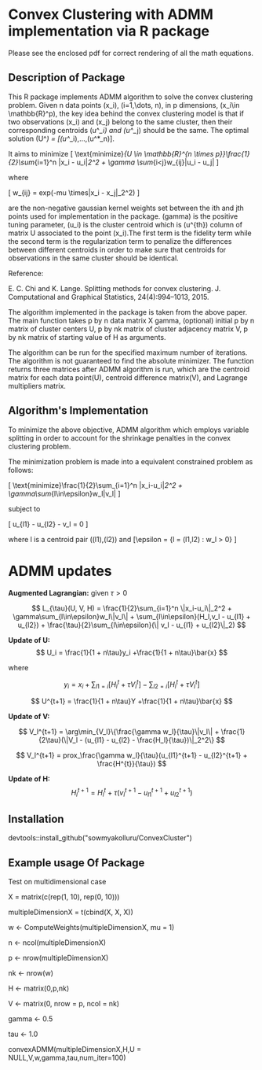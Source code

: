 # Convex Clustering with ADMM implementation via R package

Please see the enclosed pdf for correct rendering of all the math equations.
 
## Description of Package

This R package implements ADMM algorithm to solve the convex clustering problem. Given n data points \(x_i\), \(i=1,\dots, n\), in p dimensions, \(x_i\in \mathbb{R}^p\), the key idea behind the convex clustering model is that if two observations \(x_i\) and \(x_j\) belong to the same cluster, then their corresponding centroids \(u^*_i\) and \(u^*_j\) should be the same. The optimal solution \(U^*\) = [\(u^*_i\),...,\(u^*_n\)].

 It aims to minimize
\[
\text{minimize}_{U \in \mathbb{R}^{n \times p}}\frac{1}{2}\sum_{i=1}^n \|x_i - u_i\|_2^2 + \gamma \sum_{i<j}w_{ij}\|u_i - u_j\|
\]

where 

\[
w_{ij} = exp(-mu \times\|x_i - x_j\|_2^2)
\]

are the non-negative gaussian kernel weights set between the ith and jth points used for implementation in the package. \(gamma\) is the positive tuning parameter, \(u_i\) is the cluster centroid which is \(u^{th}\) column of matrix U associated to the point \(x_i\).The first term is the fidelity term while the second term is the regularization term to penalize the differences
between different centroids in order to make sure that centroids for observations in
the same cluster should be identical.

Reference:

E. C. Chi and K. Lange. Splitting methods for convex clustering. J. Computational and
Graphical Statistics, 24(4):994–1013, 2015.

The algorithm implemented in the package is taken from the above paper. The main function takes p by n data matrix X gamma, (optional) initial p by n matrix of cluster centers U, p by nk matrix of cluster adjacency matrix V, p by nk  matrix of starting value of H as arguments.

The algorithm can be run for the specified maximum number of iterations. The algorithm is not guaranteed to find the absolute minimizer. The function returns three matrices after ADMM algorithm is run, which are the centroid matrix for each data point(U), centroid difference matrix(V), and Lagrange multipliers matrix. 

## Algorithm's Implementation

To minimize the above objective, ADMM algorithm which employs variable splitting in order to account for the shrinkage penalties in the convex clustering problem.

The minimization problem is made into a equivalent constrained problem as follows:

\[
\text{minimize}\frac{1}{2}\sum_{i=1}^n \|x_i-u_i\|_2^2 + \gamma\sum_{l\in\epsilon}w_l\|v_l\|
\]

subject to 

\[
u_{l1} - u_{l2} - v_l = 0
\]

where l is a centroid pair (\(l1\),\(l2\)) and \[\epsilon = \{l = (l1,l2) : w_l > 0\}  \]

# ADMM updates

**Augmented Lagrangian:** given $\tau > 0$ 

$$
L_{\tau}(U, V, H) = \frac{1}{2}\sum_{i=1}^n \|x_i-u_i\|_2^2 + \gamma\sum_{l\in\epsilon}w_l\|v_l\| + \sum_{l\in\epsilon}(H_l,v_l - u_{l1} + u_{l2}) + \frac{\tau}{2}\sum_{l\in\epsilon}(\| v_l - u_{l1} + u_{l2}\|_2)
$$


**Update of U:**
$$
U_i = \frac{1}{1 + n\tau}y_i +\frac{1}{1 + n\tau}\bar{x}
$$

where 

$$
y_i = x_i + \sum_{l1 = i}[H_l^t + \tau V_l^t] - \sum_{l2 = i}[H_l^t + \tau V_l^t]
$$

$$
U^{t+1} = \frac{1}{1 + n\tau}Y +\frac{1}{1 + n\tau}\bar{x}
$$

**Update of V:**

$$
V_l^{t+1} = \arg\min_{V_l}\{\frac{\gamma  w_l}{\tau}\|v_l\| + \frac{1}{2\tau}(\|V_l - (u_{l1} - u_{l2} - \frac{H_l}{\tau})\|_2^2\}
$$

$$
V_l^{t+1} = prox_\frac{\gamma  w_l}{\tau}(u_{l1}^{t+1} - u_{l2}^{t+1} + \frac{H^{t}}{\tau})
$$

**Update of H:** 
$$
H_l^{t+1} = H_l^t + \tau(v_l^{t+1} - u_{l1}^{t+1} + u_{l2}^{t+1})
$$


## Installation

devtools::install_github("sowmyakolluru/ConvexCluster")

## Example usage Of Package
Test on multidimensional case

X = matrix(c(rep(1, 10), rep(0, 10)))

multipleDimensionX = t(cbind(X, X, X))

w <- ComputeWeights(multipleDimensionX, mu = 1)

n <- ncol(multipleDimensionX)

p <- nrow(multipleDimensionX)

nk <- nrow(w)

H <- matrix(0,p,nk)

V <- matrix(0, nrow = p, ncol = nk)

gamma <- 0.5

tau <- 1.0

convexADMM(multipleDimensionX,H,U = NULL,V,w,gamma,tau,num_iter=100)



